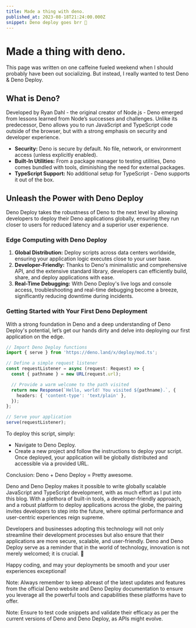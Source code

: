 ```yaml
---
title: Made a thing with deno. 
published_at: 2023-08-18T21:24:00.000Z
snippet: Deno deploy goes brr 🚀
---
```


# Made a thing with deno.
This page was written on one caffeine fueled weekend when I should probably have been out socializing. But instead, I really wanted to test Deno & Deno Deploy.

## What is Deno?

Developed by Ryan Dahl - the original creator of Node.js - Deno emerged from lessons learned from Node’s successes and challenges. Unlike its predecessor, Deno allows you to run JavaScript and TypeScript code outside of the browser, but with a strong emphasis on security and developer experience.

- **Security:** Deno is secure by default. No file, network, or environment access (unless explicitly enabled).
- **Built-In Utilities:** From a package manager to testing utilities, Deno comes bundled with tools, diminishing the need for external packages.
- **TypeScript Support:** No additional setup for TypeScript - Deno supports it out of the box.

## Unleash the Power with Deno Deploy

Deno Deploy takes the robustness of Deno to the next level by allowing developers to deploy their Deno applications globally, ensuring they run closer to users for reduced latency and a superior user experience.

### Edge Computing with Deno Deploy

1. **Global Distribution:** Deploy scripts across data centers worldwide, ensuring your application logic executes close to your user base.
2. **Developer-Friendly:** Thanks to Deno's minimalistic and comprehensive API, and the extensive standard library, developers can efficiently build, share, and deploy applications with ease.
3. **Real-Time Debugging:** With Deno Deploy's live logs and console access, troubleshooting and real-time debugging become a breeze, significantly reducing downtime during incidents.

### Getting Started with Your First Deno Deployment

With a strong foundation in Deno and a deep understanding of Deno Deploy's potential, let’s get our hands dirty and delve into deploying our first application on the edge.

```typescript
// Import Deno Deploy functions
import { serve } from 'https://deno.land/x/deploy/mod.ts';

// Define a simple request listener
const requestListener = async (request: Request) => {
  const { pathname } = new URL(request.url);

  // Provide a warm welcome to the path visited
  return new Response(`Hello, world! You visited ${pathname}.`, {
    headers: { 'content-type': 'text/plain' },
  });
};

// Serve your application
serve(requestListener);
```

To deploy this script, simply:

- Navigate to Deno Deploy. 
- Create a new project and follow the instructions to deploy your script.  Once deployed, your application will be globally distributed and accessible via a provided URL.

Conclusion: Deno + Deno Deploy = Pretty awesome. 

Deno and Deno Deploy makes it possible to write globally scalable JavaScript and TypeScript development, with as much effort as I put into this blog. With a plethora of built-in tools, a developer-friendly approach, and a robust platform to deploy applications across the globe, the pairing invites developers to step into the future, where optimal performance and user-centric experiences reign supreme.

Developers and businesses adopting this technology will not only streamline their development processes but also ensure that their applications are more secure, scalable, and user-friendly. Deno and Deno Deploy serve as a reminder that in the world of technology, innovation is not merely welcomed; it is crucial. 🚀

Happy coding, and may your deployments be smooth and your user experiences exceptional!

Note: Always remember to keep abreast of the latest updates and features from the official Deno website and Deno Deploy documentation to ensure you leverage all the powerful tools and capabilities these platforms have to offer.

Note: Ensure to test code snippets and validate their efficacy as per the current versions of Deno and Deno Deploy, as APIs might evolve.